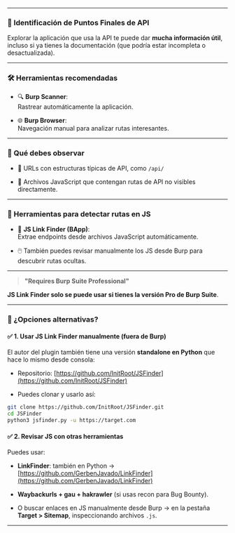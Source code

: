 
---

### 🧭 Identificación de Puntos Finales de API 

Explorar la aplicación que usa la API te puede dar **mucha información útil**, incluso si ya tienes la documentación (que podría estar incompleta o desactualizada).

---

### 🛠️ Herramientas recomendadas

- 🔍 **Burp Scanner**:  
    Rastrear automáticamente la aplicación.
    
- 🌐 **Burp Browser**:  
    Navegación manual para analizar rutas interesantes.
    

---

### 🧠 Qué debes observar

- 📌 URLs con estructuras típicas de API, como `/api/`
    
- 📄 Archivos JavaScript que contengan rutas de API no visibles directamente.
    

---

### 🧪 Herramientas para detectar rutas en JS

- 🧷 **JS Link Finder (BApp)**:  
    Extrae endpoints desde archivos JavaScript automáticamente.
    
- 🖱️ También puedes revisar manualmente los JS desde Burp para descubrir rutas ocultas.
    

---

> **"Requires Burp Suite Professional"**

**JS Link Finder solo se puede usar si tienes la versión Pro de Burp Suite**. 

---

### 🔄 ¿Opciones alternativas?


#### ✅ **1. Usar JS Link Finder manualmente (fuera de Burp)**

El autor del plugin también tiene una versión **standalone en Python** que hace lo mismo desde consola:

- Repositorio: [https://github.com/InitRoot/JSFinder](https://github.com/InitRoot/JSFinder)
    
- Puedes clonar y usarlo así:
    

```bash
git clone https://github.com/InitRoot/JSFinder.git
cd JSFinder
python3 jsfinder.py -u https://target.com
```

#### ✅ **2. Revisar JS con otras herramientas**

Puedes usar:

- **LinkFinder**: también en Python → [https://github.com/GerbenJavado/LinkFinder](https://github.com/GerbenJavado/LinkFinder)
    
- **Waybackurls + gau + hakrawler** (si usas recon para Bug Bounty).
    
- O buscar enlaces en JS manualmente desde Burp → en la pestaña **Target > Sitemap**, inspeccionando archivos `.js`.
    

---

